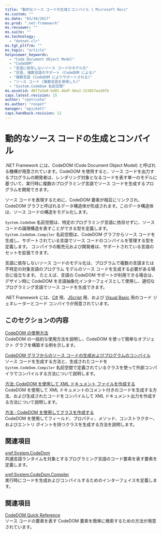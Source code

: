 ```yaml
---
title: "動的なソース コードの生成とコンパイル | Microsoft Docs"
ms.custom: ""
ms.date: "03/30/2017"
ms.prod: ".net-framework"
ms.reviewer: ""
ms.suite: ""
ms.technology: 
  - "dotnet-clr"
ms.tgt_pltfrm: ""
ms.topic: "article"
helpviewer_keywords: 
  - "Code Document Object Model"
  - "CodeDOM"
  - "言語に依存しないソース コードのモデル化"
  - "言語, 複数言語のサポート (CodeDOM による)"
  - "複数言語 (CodeDOM によりサポートされる)"
  - "ソース コード (複数言語を使用した)"
  - "System.CodeDom 名前空間"
ms.assetid: d077a3e8-bd81-4bdf-b6a3-323857ea30fb
caps.latest.revision: 15
author: "rpetrusha"
ms.author: "ronpet"
manager: "wpickett"
caps.handback.revision: 12
---
```

# 動的なソース コードの生成とコンパイル
.NET Framework には、CodeDOM \(Code Document Object Model\) と呼ばれる機構が用意されています。CodeDOM を使用すると、ソース コードを出力するプログラムの開発者は、レンダリング対象となるコードを表す単一のモデルに基づいて、実行時に複数のプログラミング言語でソース コードを生成するプログラムを開発できます。  
  
 ソース コードを表現するために、CodeDOM 要素が相互にリンクされ、CodeDOM グラフと呼ばれるデータ構造体が形成されます。このデータ構造体は、ソース コードの構造をモデル化します。  
  
 `System.CodeDom` 名前空間は、特定のプログラミング言語に依存せずに、ソース コードの論理構造を表すことができる型を定義します。  `System.CodeDom.Compiler` 名前空間は、CodeDOM グラフからソース コードを生成し、サポートされている言語でソース コードのコンパイルを管理する型を定義します。  コンパイラの販売元および開発者は、サポートされている言語のセットを拡張できます。  
  
 言語に依存しないソース コードのモデル化は、プログラムで複数の言語または不特定の対象言語のプログラム モデルのソース コードを生成する必要がある場合に役立ちます。  たとえば、言語の CodeDOM サポートが利用できる場合は、デザイン時に CodeDOM を言語抽象化インターフェイスとして使用し、適切なプログラミング言語でソース コードを生成できます。  
  
 .NET Framework には、[C\#](frlrfMicrosoftCSharpCSharpCodeProviderClassTopic) 用、[JScript](frlrfMicrosoftJScriptJScriptCodeProviderClassTopic) 用、および [Visual Basic](frlrfMicrosoftVisualBasicVBCodeProviderClassTopic) 用のコード ジェネレーターとコード コンパイラが用意されています。  
  
## このセクションの内容  
 [CodeDOM の使用方法](../../../docs/framework/reflection-and-codedom/using-the-codedom.md)  
 CodeDOM の一般的な使用方法を説明し、CodeDOM を使って簡単なオブジェクト グラフを構築する例を示します。  
  
 [CodeDOM グラフからのソース コードの生成およびプログラムのコンパイル](../../../docs/framework/reflection-and-codedom/generating-and-compiling-source-code-from-a-codedom-graph.md)  
 ソース コードを生成する方法と、生成されたコードを `System.CodeDom.Compiler` 名前空間で定義されているクラスを使って外部コンパイラでコンパイルする方法について説明します。  
  
 [方法: CodeDOM を使用して XML ドキュメント ファイルを作成する](../../../docs/framework/reflection-and-codedom/how-to-create-an-xml-documentation-file-using-codedom.md)  
 CodeDOM を使用して XML ドキュメントのコメント付きのコードを生成する方法、および生成されたコードをコンパイルして XML ドキュメント出力を作成する方法について説明します。  
  
 [方法 : CodeDOM を使用してクラスを作成する](../../../docs/framework/reflection-and-codedom/how-to-create-a-class-using-codedom.md)  
 CodeDOM を使用してフィールド、プロパティ、メソッド、コンストラクター、およびエントリ ポイントを持つクラスを生成する方法を説明します。  
  
## 関連項目  
 <xref:System.CodeDom>  
 共通言語ランタイムを対象とするプログラミング言語のコード要素を表す要素を定義します。  
  
 <xref:System.CodeDom.Compiler>  
 実行時にコードを生成およびコンパイルするためのインターフェイスを定義します。  
  
## 関連項目  
 [CodeDOM Quick Reference](http://msdn.microsoft.com/ja-jp/c77b8bfd-0a32-4e36-b59a-4f687f32c524)  
 ソース コードの要素を表す CodeDOM 要素を簡単に検索するための方法が用意されています。